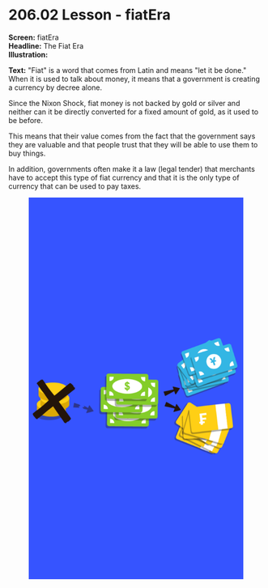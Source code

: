 # 206.02 Lesson - fiatEra

**Screen:** fiatEra\
**Headline:** The Fiat Era\
**Illustration:**

**Text:**  "Fiat" is a word that comes from Latin and means "let it be done." When it is used to talk about money, it means that a government is creating a currency by decree alone.&#x20;

Since the Nixon Shock, fiat money is not backed by gold or silver and neither can it be directly converted for a fixed amount of gold, as it used to be before.&#x20;

This means that their value comes from the fact that the government says they are valuable and that people trust that they will be able to use them to buy things.&#x20;

In addition, governments often make it a law (legal tender) that merchants have to accept this type of fiat currency and that it is the only type of currency that can be used to pay taxes.

<figure><img src="../.gitbook/assets/206-02.png" alt=""><figcaption></figcaption></figure>
